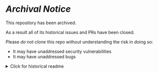 # ***Archival Notice***
This repository has been archived.

As a result all of its historical issues and PRs have been closed.

Please *do not clone* this repo without understanding the risk in doing so:
- It may have unaddressed security vulnerabilities
- It may have unaddressed bugs

<details>
   <summary>Click for historical readme</summary>

# {{ workshop_name }} Workshop
Welcome to the {{ workshop_name }} workshop of Coalesce {{ coalesce_year }}!

{{ workshop_intro }}

**Prerequisites** 
This workshop assumes that you're familiar with dbt and at a minimum know how to:
- Apply and run out-of-the-box dbt tests
- Execute dbt commmands
- Use git functionality
- Write basic SQL
- {{ update_prereqs }}

It's a bonus if:
- You understand languages like Jinja (templating) or Python (scripting) 
- You've written some basic Jinja or Python statements in the past
- {{ update_bonus_knowledge }}

# Live Participant Setup Instructions
  
If you'll be joining us live at location, you'll be given access to a project for this
workshop. You can also bring your own dbt Project!

Verify that you're set up and ready to go once you have access to a project:
  
  1. Navigate to the dbt Cloud account
  2. Click the cog in the top right corner and go to **Profile Settings**
  3. Click on **User Profile &gt; Credentials** in the left sidebar
  4. Click on the project name you want to set credentials for
  5. Click **Edit** in the bottom right corner of the pane that opens
  6. Configure your development credentials:
      1. Scroll to the **Development Credentials** section in the pane
      2. Change these configurations:
         | configuration | value                                                                     |
         |---------------|---------------------------------------------------------------------------|
         | schema        | Set this to `dbt_[first_initial][last_name]`. Example: `dbt_cberger`      |
         | target        | Set this to `dev`                                                         |
      3. Click **Save**
  7. Verify your connection:
      1. Click the **Develop** tab in the top menu bar
      2. Create a new branch named `coalesce_[first_initial][lastname]`. Example: `coalesce_cberger`
      3. Run `dbt deps` if needed to install dependencies (you'll be informed via the UI)
      4. Try running `dbt build` from the command bar at the bottom of the UI

   {{ additional_information }}

# Remote Participant Setup Instructions

Before completing this workshop, there are some prerequisites that you'll need:
1. *A Repository*   
   Ideally, with the files and folders contained in this workshop. To make a copy,
   [fork this repository](https://docs.github.com/en/get-started/quickstart/fork-a-repo).
2. *dbt*
   This workshop is written using dbt Cloud, so a Cloud account is ideal. If using core,
   you'll need to pay attention to the differences to complete this workshop on your own.
  
   Ideally, you'll also want to work with the dbt version this project was built with (dbt v{{ version }})
   - [upgrade your dbt version](https://docs.getdbt.com/guides/migration/versions/upgrading-to-v1.3)

   Resources:
   - [dbt Cloud Setup](https://docs.getdbt.com/guides/getting-started)
   - [dbt Core Setup](https://docs.getdbt.com/guides/getting-started/learning-more/getting-started-dbt-core)
3. *Some Data*  
   This project is written on top of [Snowflake](https://signup.snowflake.com/)
   and uses the publicly available [TPC-H data set](https://docs.snowflake.com/en/user-guide/sample-data-tpch) 
   which is be included in a Snowflake trial account.

   A truncated version of the data set has also been included in this project as CSV files if you're using a
   different data platform - this is located in the [resources](/_resources/tpch_dataset/) folder.

   **Important**: We don't suggest seeding the CSV files. Though they are truncated, there are still
   a signifcant amount of rows. As a best practice we use seed functionality for small and static datasets
   where seeds are more performant for this specific purpose.
   
   If you don't have a data platform set up yet, don't worry. These guides are great for 
   getting you set up:
   **BigQuery**
   - [Instructions for setting up a free BigQuery account](https://docs.getdbt.com/guides/getting-started/getting-set-up/setting-up-bigquery)  
   - [Instructions for loading CSV files into BigQuery](https://cloud.google.com/bigquery/docs/samples/bigquery-load-table-gcs-csv)  
   - [dbt Cloud quickstart for BigQuery](https://docs.getdbt.com/quickstarts/bigquery?step=1)
   - [Starter instructions](https://relational.fit.cvut.cz/dataset/TPCH) for accessing the TPC-H dataset yourself
   - Instructions for adding the data from this project:
      1. Download each .CSV file from the [`_resources/tpch_dataset`](/_resources/tpch_dataset/) folder
      2. In the BigQuery UI's `Explorer` pane, click the three dots next to your project name 
      2. Click `Create dataset`.
      3. For `Dataset ID`, type `raw_tpch`.
      4. Click `Create dataset`
      5. You should now see your dataset listed under your project name. Click the three dots next to the dataset.
      6. Click `Create table`
      7. Choose `Upload` as the **Create table from** option.
      8. Click `Browse` under `Select file` 
      9. Upload each file you downloaded:
         - For the **table name**, use the file name without the extension. Some file names have `_100mb` appended. Omit this.
         - Make sure to check `Auto detect` under **Schema** 

   **Snowflake**
   - [Instructions for setting up a free Snowflake account](https://docs.snowflake.com/en/user-guide/admin-trial-account#signing-up-for-a-trial-account)
   - [Instructions for viewing the TPCH dataset](https://docs.snowflake.com/en/user-guide/sample-data-using#viewing-the-sample-database)
   - [dbt Cloud quickstart for Snowflake](https://docs.getdbt.com/quickstarts/snowflake?step=1)

 **Verification if using this repository and dbt Cloud**
1. Navigate to your dbt Cloud account
2. Click the cog in the top right corner and go to **Profile Settings**
3. Click on **User Profile &gt; Credentials** in the left sidebar
4. Click on the project name you want to set credentials for
5. Click **Edit** in the bottom right corner of the pane that opens
6. Configure your development credentials:
   1. Scroll to the **Development Credentials** section in the pane
   2. Change these configurations:
      | configuration | value                                                                     |
      |---------------|---------------------------------------------------------------------------|
      | schema        | Set this to `dbt_[first_initial][last_name]`. Example: `dbt_cberger`      |
      | target        | Set this to `dev`                                                         |
   3. Click **Save**
7. Verify your connection:
   1. Click the **Develop** tab in the top menu bar
   2. Create a new branch named `coalesce_[first_initial][lastname]`. Example: `coalesce_cberger`
   3. Run `dbt deps` if needed to install dependencies (you'll be informed via the UI)
   4. Try running `dbt build` from the command bar at the bottom of the UI

{{ additional_information }}

# :tada: If you've made it this far, congratulations! You're ready to go. :tada:
You're ready to start the workshop! There's nothing else to do until the workshop begins.

# Additional Helpful Links:
- Learn more about dbt [in the docs](https://docs.getdbt.com/docs/introduction)
- Check out [Discourse](https://discourse.getdbt.com/) for commonly asked questions and answers
- Join the [dbt community](http://community.getbdt.com/) for more help and hang with other data practitioners
- Find [dbt events](https://events.getdbt.com) near you
- Check out [the blog](https://blog.getdbt.com/) for the latest news on dbt's development and best practices

